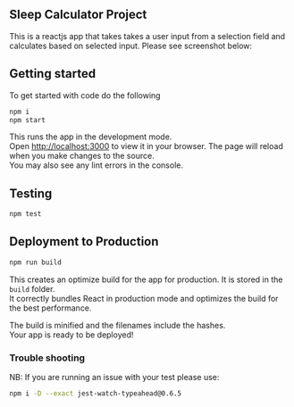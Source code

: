 ## Sleep Calculator Project
This is a reactjs app that takes takes a user input from a selection field and calculates based on selected input. Please see screenshot below:
 

## Getting started
To get started with code do the following
```sh
npm i 
npm start
```
This runs the app in the development mode.\
Open [http://localhost:3000](http://localhost:3000) to view it in your browser. The page will reload when you make changes to the source.\
You may also see any lint errors in the console.

## Testing
```sh
npm test
```

## Deployment to Production
```sh
npm run build
```
This creates an optimize build for  the app for production. It is stored in the `build` folder.\
It correctly bundles React in production mode and optimizes the build for the best performance.

The build is minified and the filenames include the hashes.\
Your app is ready to be deployed!

### Trouble shooting
NB: If you are running an issue with your test please use:

```sh
npm i -D --exact jest-watch-typeahead@0.6.5
```
